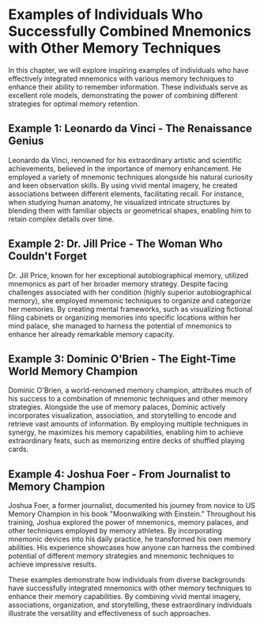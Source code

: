 Examples of Individuals Who Successfully Combined Mnemonics with Other Memory Techniques
=================================================================================================

In this chapter, we will explore inspiring examples of individuals who have effectively integrated mnemonics with various memory techniques to enhance their ability to remember information. These individuals serve as excellent role models, demonstrating the power of combining different strategies for optimal memory retention.

Example 1: Leonardo da Vinci - The Renaissance Genius
-----------------------------------------------------

Leonardo da Vinci, renowned for his extraordinary artistic and scientific achievements, believed in the importance of memory enhancement. He employed a variety of mnemonic techniques alongside his natural curiosity and keen observation skills. By using vivid mental imagery, he created associations between different elements, facilitating recall. For instance, when studying human anatomy, he visualized intricate structures by blending them with familiar objects or geometrical shapes, enabling him to retain complex details over time.

Example 2: Dr. Jill Price - The Woman Who Couldn't Forget
---------------------------------------------------------

Dr. Jill Price, known for her exceptional autobiographical memory, utilized mnemonics as part of her broader memory strategy. Despite facing challenges associated with her condition (highly superior autobiographical memory), she employed mnemonic techniques to organize and categorize her memories. By creating mental frameworks, such as visualizing fictional filing cabinets or organizing memories into specific locations within her mind palace, she managed to harness the potential of mnemonics to enhance her already remarkable memory capacity.

Example 3: Dominic O'Brien - The Eight-Time World Memory Champion
-----------------------------------------------------------------

Dominic O'Brien, a world-renowned memory champion, attributes much of his success to a combination of mnemonic techniques and other memory strategies. Alongside the use of memory palaces, Dominic actively incorporates visualization, association, and storytelling to encode and retrieve vast amounts of information. By employing multiple techniques in synergy, he maximizes his memory capabilities, enabling him to achieve extraordinary feats, such as memorizing entire decks of shuffled playing cards.

Example 4: Joshua Foer - From Journalist to Memory Champion
-----------------------------------------------------------

Joshua Foer, a former journalist, documented his journey from novice to US Memory Champion in his book "Moonwalking with Einstein." Throughout his training, Joshua explored the power of mnemonics, memory palaces, and other techniques employed by memory athletes. By incorporating mnemonic devices into his daily practice, he transformed his own memory abilities. His experience showcases how anyone can harness the combined potential of different memory strategies and mnemonic techniques to achieve impressive results.

These examples demonstrate how individuals from diverse backgrounds have successfully integrated mnemonics with other memory techniques to enhance their memory capabilities. By combining vivid mental imagery, associations, organization, and storytelling, these extraordinary individuals illustrate the versatility and effectiveness of such approaches.
